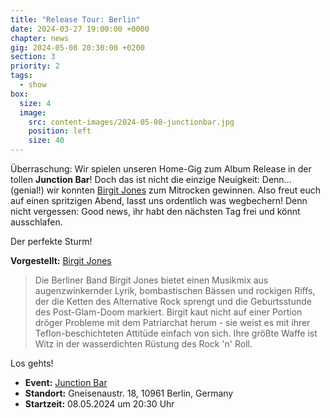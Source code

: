 ```yaml
---
title: "Release Tour: Berlin"
date: 2024-03-27 19:00:00 +0000
chapter: news
gig: 2024-05-08 20:30:00 +0200
section: 3
priority: 2
tags:
  - show
box:
  size: 4
  image:
    src: content-images/2024-05-08-junctionbar.jpg
    position: left
    size: 40
---
```


Überraschung: Wir spielen unseren Home-Gig zum Album Release in der tollen **Junction Bar**!
Doch das ist nicht die einzige Neuigkeit: Denn... (genial!) wir konnten [Birgit Jones](https://www.birgitjones.com/) zum Mitrocken gewinnen.
Also freut euch auf einen spritzigen Abend, lasst uns ordentlich was wegbechern!
Denn nicht vergessen: Good news, ihr habt den nächsten Tag frei und könnt ausschlafen.

Der perfekte Sturm!

**Vorgestellt:** [Birgit Jones](https://www.birgitjones.com/)

> Die Berliner Band Birgit Jones bietet einen Musikmix aus augenzwinkernder Lyrik, bombastischen Bässen und rockigen Riffs, der die Ketten des Alternative Rock sprengt und die Geburtsstunde des Post-Glam-Doom markiert. Birgit kaut nicht auf einer Portion dröger Probleme mit dem Patriarchat herum - sie weist es mit ihrer Teflon-beschichteten Attitüde einfach von sich. Ihre größte Waffe ist Witz in der wasserdichten Rüstung des Rock 'n' Roll.


Los gehts!
* **Event:** [Junction Bar](https://www.facebook.com/events/1069504274255751/)
* **Standort:** Gneisenaustr. 18, 10961 Berlin, Germany
* **Startzeit:** 08.05.2024 um 20:30 Uhr

